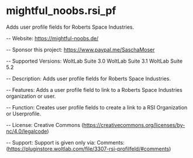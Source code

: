# mightful_noobs.rsi_pf
Adds user profile fields for Roberts Space Industries.

--
Website:
https://mightful-noobs.de/

--
Sponsor this project:
https://www.paypal.me/SaschaMoser

--
Supported Versions:
WoltLab Suite 3.0
WoltLab Suite 3.1
WoltLab Suite 5.2

--
Description:
Adds user profile fields for Roberts Space Industries.

--
Features:
Adds a user profile field to link to a Roberts Space Industries organization or user.

--
Function:
Creates user profile fields to create a link to a RSI Organization or Userprofile.

--
License:
Creative Commons <by-nc> (https://creativecommons.org/licenses/by-nc/4.0/legalcode)

--
Support:
Support is given only via:
Comments: (https://pluginstore.woltlab.com/file/3307-rsi-profilfeld/#comments)
